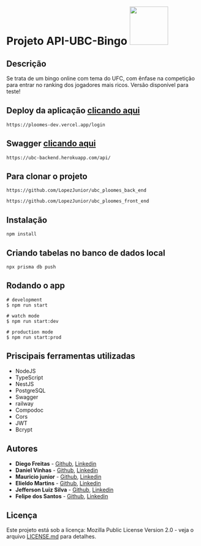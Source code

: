 # Projeto API-UBC-Bingo <img src="https://user-images.githubusercontent.com/95504029/151560441-2e792d97-fd65-462c-8fd7-70f581de5674.gif" width="100">

## Descrição

Se trata de um bingo online com tema do UFC, com ênfase na competição para entrar
no ranking dos jogadores mais ricos. Versão disponível para teste!

## Deploy da aplicação [clicando aqui](https://ploomes-dev.vercel.app/login)

```
https://ploomes-dev.vercel.app/login
```
## Swagger [clicando aqui](https://ubc-backend.herokuapp.com/api/)

```
https://ubc-backend.herokuapp.com/api/
```

## Para clonar o projeto

```
https://github.com/LopezJunior/ubc_ploomes_back_end
```
```
https://github.com/LopezJunior/ubc_ploomes_front_end
```

## Instalação

```
npm install
```

## Criando tabelas no banco de dados local

```
npx prisma db push
```

## Rodando o app

```
# development
$ npm run start

# watch mode
$ npm run start:dev

# production mode
$ npm run start:prod
```

## Priscipais ferramentas utilizadas

* NodeJS
* TypeScript
* NestJS
* PostgreSQL
* Swagger
* railway
* Compodoc
* Cors
* JWT
* Bcrypt

## Autores

* **Diego Freitas** - [Github](https://github.com/diegofreitas50), [Linkedin](https://www.linkedin.com/in/diegofreitas50/)
* **Daniel Vinhas** - [Github](https://github.com/vinhas93), [Linkedin](https://www.linkedin.com/in/vinhasdaniel/)
* **Mauricio junior** - [Github](https://github.com/LopezJunior), [Linkedin](https://www.linkedin.com/in/mauricio--lopes)
* **Elieldo Martins** - [Github](https://github.com/hefi1413), [Linkedin](https://www.linkedin.com/in/elieldo-martins-05839673/)
* **Jefferson Luiz Silva** - [Github](https://github.com/jeffersonluiz27/), [Linkedin](https://www.linkedin.com/in/jeffluiz/)
* **Felipe dos Santos** - [Github](https://github.com/Felipe360flp), [Linkedin](https://www.linkedin.com/in/felipe-dos-santos-azevedo-57a04b20b/)

## Licença

Este projeto está sob a licença: Mozilla Public License Version 2.0 - veja o arquivo [LICENSE.md](https://github.com/diegofreitas50/Projeto3-Rick-and-Morty-API-BackEnd/blob/main/LICENSE) para detalhes.

	













